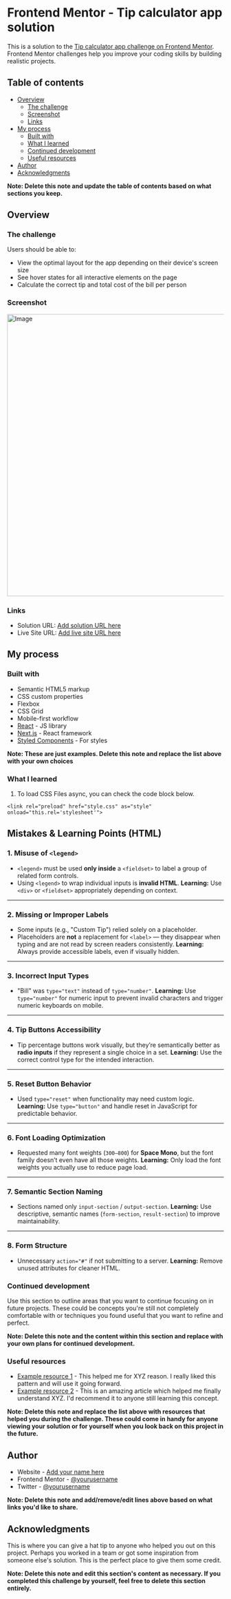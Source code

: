 # Frontend Mentor - Tip calculator app solution

This is a solution to the [Tip calculator app challenge on Frontend Mentor](https://www.frontendmentor.io/challenges/tip-calculator-app-ugJNGbJUX). Frontend Mentor challenges help you improve your coding skills by building realistic projects.

## Table of contents

- [Overview](#overview)
  - [The challenge](#the-challenge)
  - [Screenshot](#screenshot)
  - [Links](#links)
- [My process](#my-process)
  - [Built with](#built-with)
  - [What I learned](#what-i-learned)
  - [Continued development](#continued-development)
  - [Useful resources](#useful-resources)
- [Author](#author)
- [Acknowledgments](#acknowledgments)

**Note: Delete this note and update the table of contents based on what sections you keep.**

## Overview

### The challenge

Users should be able to:

- View the optimal layout for the app depending on their device's screen size
- See hover states for all interactive elements on the page
- Calculate the correct tip and total cost of the bill per person

### Screenshot

<img width="1319" height="655" alt="Image" src="https://github.com/user-attachments/assets/ed52a213-2d20-4c57-99b6-3308906081dd" />


### Links

- Solution URL: [Add solution URL here](https://your-solution-url.com)
- Live Site URL: [Add live site URL here](https://your-live-site-url.com)

## My process

### Built with

- Semantic HTML5 markup
- CSS custom properties
- Flexbox
- CSS Grid
- Mobile-first workflow
- [React](https://reactjs.org/) - JS library
- [Next.js](https://nextjs.org/) - React framework
- [Styled Components](https://styled-components.com/) - For styles

**Note: These are just examples. Delete this note and replace the list above with your own choices**

### What I learned
1. To load CSS Files async, you can check the code block below.

`<link rel="preload" href="style.css" as="style" onload="this.rel='stylesheet'">`

## Mistakes & Learning Points (HTML)

### **1. Misuse of `<legend>`**

* `<legend>` must be used **only inside** a `<fieldset>` to label a group of related form controls.
* Using `<legend>` to wrap individual inputs is **invalid HTML**.
  **Learning:** Use `<div>` or `<fieldset>` appropriately depending on context.

---

### **2. Missing or Improper Labels**

* Some inputs (e.g., "Custom Tip") relied solely on a placeholder.
* Placeholders are **not** a replacement for `<label>` — they disappear when typing and are not read by screen readers consistently.
  **Learning:** Always provide accessible labels, even if visually hidden.

---

### **3. Incorrect Input Types**

* "Bill" was `type="text"` instead of `type="number"`.
  **Learning:** Use `type="number"` for numeric input to prevent invalid characters and trigger numeric keyboards on mobile.

---

### **4. Tip Buttons Accessibility**

* Tip percentage buttons work visually, but they’re semantically better as **radio inputs** if they represent a single choice in a set.
  **Learning:** Use the correct control type for the intended interaction.

---

### **5. Reset Button Behavior**

* Used `type="reset"` when functionality may need custom logic.
  **Learning:** Use `type="button"` and handle reset in JavaScript for predictable behavior.

---

### **6. Font Loading Optimization**

* Requested many font weights (`300–800`) for **Space Mono**, but the font family doesn’t even have all those weights.
  **Learning:** Only load the font weights you actually use to reduce page load.

---

### **7. Semantic Section Naming**

* Sections named only `input-section` / `output-section`.
  **Learning:** Use descriptive, semantic names (`form-section`, `result-section`) to improve maintainability.

---

### **8. Form Structure**

* Unnecessary `action="#"` if not submitting to a server.
  **Learning:** Remove unused attributes for cleaner HTML.


### Continued development

Use this section to outline areas that you want to continue focusing on in future projects. These could be concepts you're still not completely comfortable with or techniques you found useful that you want to refine and perfect.

**Note: Delete this note and the content within this section and replace with your own plans for continued development.**

### Useful resources

- [Example resource 1](https://www.example.com) - This helped me for XYZ reason. I really liked this pattern and will use it going forward.
- [Example resource 2](https://www.example.com) - This is an amazing article which helped me finally understand XYZ. I'd recommend it to anyone still learning this concept.

**Note: Delete this note and replace the list above with resources that helped you during the challenge. These could come in handy for anyone viewing your solution or for yourself when you look back on this project in the future.**

## Author

- Website - [Add your name here](https://www.your-site.com)
- Frontend Mentor - [@yourusername](https://www.frontendmentor.io/profile/yourusername)
- Twitter - [@yourusername](https://www.twitter.com/yourusername)

**Note: Delete this note and add/remove/edit lines above based on what links you'd like to share.**

## Acknowledgments

This is where you can give a hat tip to anyone who helped you out on this project. Perhaps you worked in a team or got some inspiration from someone else's solution. This is the perfect place to give them some credit.

**Note: Delete this note and edit this section's content as necessary. If you completed this challenge by yourself, feel free to delete this section entirely.**
